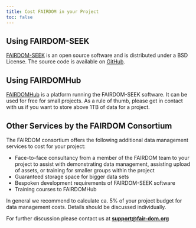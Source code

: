 ```yaml
---
title: Cost FAIRDOM in your Project
toc: false
---
```


## Using FAIRDOM-SEEK

[FAIRDOM-SEEK](https://seek4science.org) is an open source software and is distributed under a BSD License. The source code is available on [GitHub](https://github.com/seek4science/seek).

## Using FAIRDOMHub
[FAIRDOMHub](https://fairdomhub.org) is a platform running the FAIRDOM-SEEK software. It can be used for free for small projects. As a rule of thumb, please get in contact with us if you want to store above 1TB of data for a project.

## Other Services by the FAIRDOM Consortium

The FAIRDOM consortium offers the following additional data management services to cost for your project:
  * Face-to-face consultancy from a member of the FAIRDOM team to your project to assist with demonstrating data management, assisting upload of assets, 
    or training  for smaller groups within the project
  * Guaranteed storage space for bigger data sets
  * Bespoken development requirements of FAIRDOM-SEEK software
  * Training courses to FAIRDOMHub

In general we recommend to calculate ca. 5% of your project budget for data management costs. Details should be discussed individually. 

For further discussion please contact us at **support@fair-dom.org**
